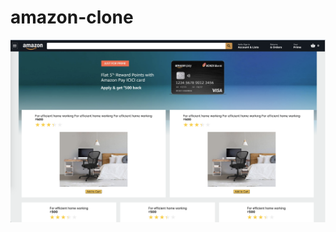 # amazon-clone

<img src="https://raw.githubusercontent.com/saipatro/amazon-clone/master/Screen%20Shot%202020-08-27%20at%206.11.01%20AM.png" />
